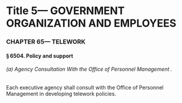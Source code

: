 
# Title 5— GOVERNMENT ORGANIZATION AND EMPLOYEES
### CHAPTER 65— TELEWORK
#### § 6504. Policy and support
###### (a) Agency Consultation With the Office of Personnel Management .

Each executive agency shall consult with the Office of Personnel Management in developing telework policies.
